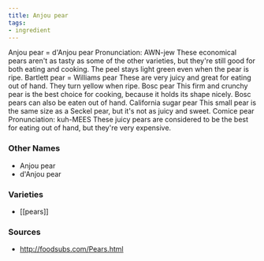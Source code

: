 ```yaml
---
title: Anjou pear
tags:
- ingredient
---
```

Anjou pear = d'Anjou pear Pronunciation: AWN-jew These economical pears aren't as tasty as some of the other varieties, but they're still good for both eating and cooking. The peel stays light green even when the pear is ripe. Bartlett pear = Williams pear These are very juicy and great for eating out of hand. They turn yellow when ripe. Bosc pear This firm and crunchy pear is the best choice for cooking, because it holds its shape nicely. Bosc pears can also be eaten out of hand. California sugar pear This small pear is the same size as a Seckel pear, but it's not as juicy and sweet. Comice pear Pronunciation: kuh-MEES These juicy pears are considered to be the best for eating out of hand, but they're very expensive.

### Other Names

* Anjou pear
* d'Anjou pear

### Varieties

* [[pears]]

### Sources
* http://foodsubs.com/Pears.html
